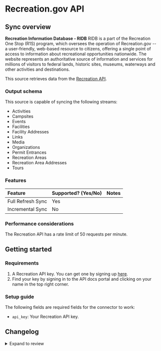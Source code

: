 # Recreation.gov API

## Sync overview

**Recreation Information Database - RIDB**
RIDB is a part of the Recreation One Stop (R1S) program,
which oversees the operation of Recreation.gov -- a user-friendly, web-based
resource to citizens, offering a single point of access to information about
recreational opportunities nationwide. The website represents an authoritative
source of information and services for millions of visitors to federal lands,
historic sites, museums, waterways and other activities and destinations.

This source retrieves data from the [Recreation API](https://ridb.recreation.gov/landing).

### Output schema

This source is capable of syncing the following streams:

- Activities
- Campsites
- Events
- Facilities
- Facility Addresses
- Links
- Media
- Organizations
- Permit Entrances
- Recreation Areas
- Recreation Area Addresses
- Tours

### Features

| Feature           | Supported? \(Yes/No\) | Notes |
| :---------------- | :-------------------- | :---- |
| Full Refresh Sync | Yes                   |       |
| Incremental Sync  | No                    |       |

### Performance considerations

The Recreation API has a rate limit of 50 requests per minute.

## Getting started

### Requirements

1. A Recreation API key. You can get one by signing up [here](https://www.recreation.gov/).
2. Find your key by signing in to the API docs portal and clicking on your name in the top right corner.

### Setup guide

The following fields are required fields for the connector to work:

- `api_key`: Your Recreation API key.

## Changelog

<details>
  <summary>Expand to review</summary>

| Version | Date       | Pull Request                                             | Subject                                                                         |
| :------ | :--------- | :------------------------------------------------------- | :------------------------------------------------------------------------------ |
| 0.2.23 | 2025-05-03 | [59455](https://github.com/airbytehq/airbyte/pull/59455) | Update dependencies |
| 0.2.22 | 2025-04-27 | [59079](https://github.com/airbytehq/airbyte/pull/59079) | Update dependencies |
| 0.2.21 | 2025-04-19 | [58459](https://github.com/airbytehq/airbyte/pull/58459) | Update dependencies |
| 0.2.20 | 2025-04-12 | [57881](https://github.com/airbytehq/airbyte/pull/57881) | Update dependencies |
| 0.2.19 | 2025-04-05 | [57328](https://github.com/airbytehq/airbyte/pull/57328) | Update dependencies |
| 0.2.18 | 2025-03-29 | [56801](https://github.com/airbytehq/airbyte/pull/56801) | Update dependencies |
| 0.2.17 | 2025-03-22 | [56239](https://github.com/airbytehq/airbyte/pull/56239) | Update dependencies |
| 0.2.16 | 2025-03-08 | [55567](https://github.com/airbytehq/airbyte/pull/55567) | Update dependencies |
| 0.2.15 | 2025-03-01 | [55022](https://github.com/airbytehq/airbyte/pull/55022) | Update dependencies |
| 0.2.14 | 2025-02-23 | [54605](https://github.com/airbytehq/airbyte/pull/54605) | Update dependencies |
| 0.2.13 | 2025-02-15 | [54016](https://github.com/airbytehq/airbyte/pull/54016) | Update dependencies |
| 0.2.12 | 2025-02-08 | [53445](https://github.com/airbytehq/airbyte/pull/53445) | Update dependencies |
| 0.2.11 | 2025-02-01 | [52976](https://github.com/airbytehq/airbyte/pull/52976) | Update dependencies |
| 0.2.10 | 2025-01-25 | [52472](https://github.com/airbytehq/airbyte/pull/52472) | Update dependencies |
| 0.2.9 | 2025-01-18 | [51903](https://github.com/airbytehq/airbyte/pull/51903) | Update dependencies |
| 0.2.8 | 2025-01-11 | [51359](https://github.com/airbytehq/airbyte/pull/51359) | Update dependencies |
| 0.2.7 | 2024-12-28 | [50742](https://github.com/airbytehq/airbyte/pull/50742) | Update dependencies |
| 0.2.6 | 2024-12-21 | [50269](https://github.com/airbytehq/airbyte/pull/50269) | Update dependencies |
| 0.2.5 | 2024-12-14 | [49657](https://github.com/airbytehq/airbyte/pull/49657) | Update dependencies |
| 0.2.4 | 2024-12-12 | [48286](https://github.com/airbytehq/airbyte/pull/48286) | Update dependencies |
| 0.2.3 | 2024-10-29 | [47881](https://github.com/airbytehq/airbyte/pull/47881) | Update dependencies |
| 0.2.2 | 2024-10-28 | [47524](https://github.com/airbytehq/airbyte/pull/47524) | Update dependencies |
| 0.2.1 | 2024-08-16 | [44196](https://github.com/airbytehq/airbyte/pull/44196) | Bump source-declarative-manifest version |
| 0.2.0 | 2024-08-14 | [44080](https://github.com/airbytehq/airbyte/pull/44080) | Refactor connector to manifest-only format |
| 0.1.15 | 2024-08-10 | [43621](https://github.com/airbytehq/airbyte/pull/43621) | Update dependencies |
| 0.1.14 | 2024-08-03 | [43109](https://github.com/airbytehq/airbyte/pull/43109) | Update dependencies |
| 0.1.13 | 2024-07-27 | [42709](https://github.com/airbytehq/airbyte/pull/42709) | Update dependencies |
| 0.1.12 | 2024-07-20 | [42250](https://github.com/airbytehq/airbyte/pull/42250) | Update dependencies |
| 0.1.11 | 2024-07-13 | [41782](https://github.com/airbytehq/airbyte/pull/41782) | Update dependencies |
| 0.1.10 | 2024-07-10 | [41533](https://github.com/airbytehq/airbyte/pull/41533) | Update dependencies |
| 0.1.9 | 2024-07-09 | [41276](https://github.com/airbytehq/airbyte/pull/41276) | Update dependencies |
| 0.1.8 | 2024-07-06 | [40899](https://github.com/airbytehq/airbyte/pull/40899) | Update dependencies |
| 0.1.7 | 2024-06-25 | [40465](https://github.com/airbytehq/airbyte/pull/40465) | Update dependencies |
| 0.1.6 | 2024-06-22 | [40143](https://github.com/airbytehq/airbyte/pull/40143) | Update dependencies |
| 0.1.5 | 2024-05-31 | [38733](https://github.com/airbytehq/airbyte/pull/38733) | Make compatible with builder |
| 0.1.4 | 2024-06-04 | [38950](https://github.com/airbytehq/airbyte/pull/38950) | [autopull] Upgrade base image to v1.2.1 |
| 0.1.3 | 2024-04-19 | [37244](https://github.com/airbytehq/airbyte/pull/37244) | Upgrade to CDK 0.80.0 and manage dependencies with Poetry. |
| 0.1.2 | 2024-04-15 | [37244](https://github.com/airbytehq/airbyte/pull/37244) | Base image migration: remove Dockerfile and use the python-connector-base image |
| 0.1.1 | 2024-04-12 | [37244](https://github.com/airbytehq/airbyte/pull/37244) | Schema descriptions |
| 0.1.0   | 2022-11-02 | TBA                                                      | First Commit                                                                    |

</details>
